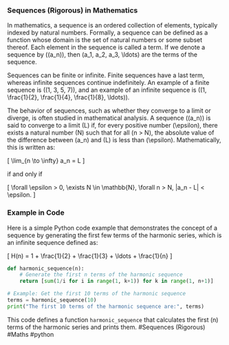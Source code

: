 ### Sequences (Rigorous) in Mathematics

In mathematics, a sequence is an ordered collection of elements, typically indexed by natural numbers. Formally, a sequence can be defined as a function whose domain is the set of natural numbers or some subset thereof. Each element in the sequence is called a term. If we denote a sequence by \((a_n)\), then \(a_1, a_2, a_3, \ldots\) are the terms of the sequence.

Sequences can be finite or infinite. Finite sequences have a last term, whereas infinite sequences continue indefinitely. An example of a finite sequence is \((1, 3, 5, 7)\), and an example of an infinite sequence is \((1, \frac{1}{2}, \frac{1}{4}, \frac{1}{8}, \ldots)\).

The behavior of sequences, such as whether they converge to a limit or diverge, is often studied in mathematical analysis. A sequence \((a_n)\) is said to converge to a limit \(L\) if, for every positive number \(\epsilon\), there exists a natural number \(N\) such that for all \(n > N\), the absolute value of the difference between \(a_n\) and \(L\) is less than \(\epsilon\). Mathematically, this is written as:

\[ \lim_{n \to \infty} a_n = L \]

if and only if

\[ \forall \epsilon > 0, \exists N \in \mathbb{N}, \forall n > N, |a_n - L| < \epsilon. \]

### Example in Code

Here is a simple Python code example that demonstrates the concept of a sequence by generating the first few terms of the harmonic series, which is an infinite sequence defined as:

\[ H(n) = 1 + \frac{1}{2} + \frac{1}{3} + \ldots + \frac{1}{n} \]

```python
def harmonic_sequence(n):
    # Generate the first n terms of the harmonic sequence
    return [sum(1/i for i in range(1, k+1)) for k in range(1, n+1)]

# Example: Get the first 10 terms of the harmonic sequence
terms = harmonic_sequence(10)
print("The first 10 terms of the harmonic sequence are:", terms)
```

This code defines a function `harmonic_sequence` that calculates the first \(n\) terms of the harmonic series and prints them. #Sequences (Rigorous) #Maths #python
